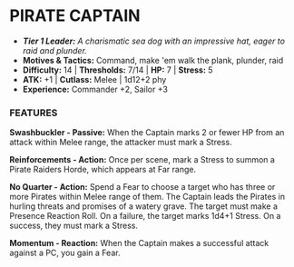 # PIRATE CAPTAIN

- ***Tier 1 Leader:*** *A charismatic sea dog with an impressive hat, eager to raid and plunder.*
- **Motives & Tactics:** Command, make 'em walk the plank, plunder, raid
- **Difficulty:** 14 | **Thresholds:** 7/14 | **HP:** 7 | **Stress:** 5
- **ATK:** +1 | **Cutlass:** Melee | 1d12+2 phy
- **Experience:** Commander +2, Sailor +3

### FEATURES

**Swashbuckler - Passive:** When the Captain marks 2 or fewer HP from an attack within Melee range, the attacker must mark a Stress.

**Reinforcements - Action:** Once per scene, mark a Stress to summon a Pirate Raiders Horde, which appears at Far range.

**No Quarter - Action:** Spend a Fear to choose a target who has three or more Pirates within Melee range of them. The Captain leads the Pirates in hurling threats and promises of a watery grave. The target must make a Presence Reaction Roll. On a failure, the target marks 1d4+1 Stress. On a success, they must mark a Stress.

**Momentum - Reaction:** When the Captain makes a successful attack against a PC, you gain a Fear.
